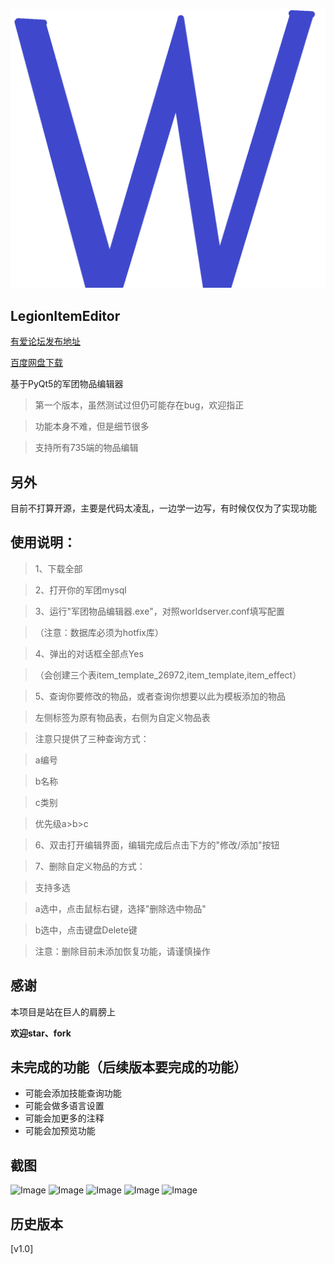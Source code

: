 ![image](image/logo.png)

## LegionItemEditor

[有爱论坛发布地址](http://www.uiwow.com/)

[百度网盘下载](http://pan.baidu.com/)

基于PyQt5的军团物品编辑器

> 第一个版本，虽然测试过但仍可能存在bug，欢迎指正

> 功能本身不难，但是细节很多

> 支持所有735端的物品编辑

另外
---
目前不打算开源，主要是代码太凌乱，一边学一边写，有时候仅仅为了实现功能


使用说明：
---
> 1、下载全部

> 2、打开你的军团mysql

> 3、运行"军团物品编辑器.exe"，对照worldserver.conf填写配置

>   （注意：数据库必须为hotfix库）

> 4、弹出的对话框全部点Yes

>   （会创建三个表item_template_26972,item_template,item_effect）

> 5、查询你要修改的物品，或者查询你想要以此为模板添加的物品

>   左侧标签为原有物品表，右侧为自定义物品表

>   注意只提供了三种查询方式：

>   a编号

>   b名称

>   c类别

> 优先级a>b>c

> 6、双击打开编辑界面，编辑完成后点击下方的"修改/添加"按钮

> 7、删除自定义物品的方式：

>   支持多选

>   a选中，点击鼠标右键，选择"删除选中物品"

>   b选中，点击键盘Delete键

>   注意：删除目前未添加恢复功能，请谨慎操作


感谢
---
本项目是站在巨人的肩膀上

**欢迎star、fork**

未完成的功能（后续版本要完成的功能）
---

* 可能会添加技能查询功能
* 可能会做多语言设置
* 可能会加更多的注释
* 可能会加预览功能

截图
---
![Image](image/image_new_01.jpg)
![Image](image/image_new_02.jpg)
![Image](image/image_new_05.jpg)
![Image](image/image_new_03.jpg)
![Image](image/image_new_04.jpg)


历史版本
---
[v1.0]

